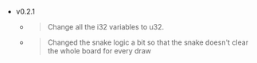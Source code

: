 - v0.2.1

  - > Change all the i32 variables to u32.
  - > Changed the snake logic a bit so that the snake doesn't clear the whole board for every draw
